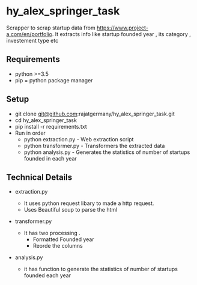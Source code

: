 # hy_alex_springer_task
Scrapper to scrap startup data from https://www.project-a.com/en/portfolio. 
It extracts info like startup founded year , its category , investement type etc

## Requirements
- python >=3.5
- pip = python package manager

## Setup
- git clone git@github.com:rajatgermany/hy_alex_springer_task.git
- cd hy_alex_springer_task
- pip install -r requirements.txt
- Run in order
  -  python extraction.py -  Web extraction script
  -  python transformer.py -  Transformers the extracted data
  -  python analysis.py - Generates the statistics of number of startups founded in each year



## Technical Details
 - extraction.py 
   - It uses python request libary to made a http request. 
   - Uses Beautiful soup to parse the html
   
 - transformer.py 
   - It has two processing .
      - Formatted Founded year 
      - Reorde the columns
 - analysis.py
    - it has function to generate the statistics of number of startups founded  each year

